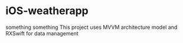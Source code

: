 #  iOS-weatherapp

something something
This project uses MVVM architecture model and RXSwift for data management

